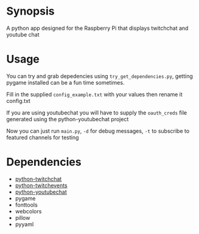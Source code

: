# Synopsis

A python app designed for the Raspberry Pi that displays twitchchat and youtube chat

# Usage

You can try and grab depedencies using `try_get_dependencies.py`, getting pygame installed can be a fun time sometimes.

Fill in the supplied `config_example.txt` with your values then rename it config.txt

If you are using youtubechat you will have to supply the `oauth_creds` file generated using the python-youtubechat project

Now you can just run `main.py`, `-d` for debug messages, `-t` to subscribe to featured channels for testing

# Dependencies

 * [python-twitchchat](https://github.com/shughes-uk/python-twitchchat)
 * [python-twitchevents](https://github.com/shughes-uk/python-twitchevents)
 * [python-youtubechat](https://github.com/shughes-uk/python-youtubechat)
 * pygame
 * fonttools
 * webcolors
 * pillow
 * pyyaml
